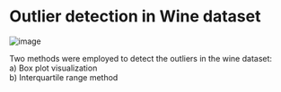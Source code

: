 # Outlier detection in Wine dataset
![image](https://github.com/Banuvathyrr/Outlier-detection-in-wine-dataset/assets/145739539/df70af22-578a-4032-b3bd-b8005e523fc7)

Two methods were employed to detect the outliers in the wine dataset:  
a) Box plot visualization  
b) Interquartile range method  

